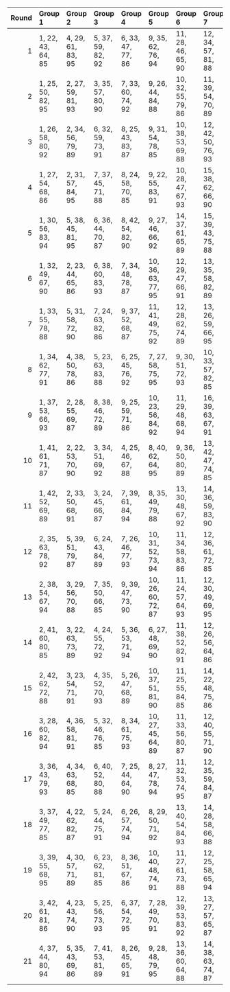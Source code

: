 |   Round | Group 1           | Group 2           | Group 3           | Group 4           | Group 5            | Group 6            | Group 7            | Group 8            | Group 9            | Group 10           | Group 11           | Group 12      | Group 13      | Group 14      | Group 15       | Group 16       | Group 17       | Group 18       | Group 19       | Group 20       | Group 21       |
|--------:|:------------------|:------------------|:------------------|:------------------|:-------------------|:-------------------|:-------------------|:-------------------|:-------------------|:-------------------|:-------------------|:--------------|:--------------|:--------------|:---------------|:---------------|:---------------|:---------------|:---------------|:---------------|:---------------|
|       1 | 1, 22, 43, 64, 85 | 4, 29, 61, 83, 95 | 5, 37, 59, 82, 92 | 6, 33, 47, 77, 86 | 9, 35, 62, 76, 94  | 11, 28, 46, 65, 90 | 12, 34, 57, 81, 88 | 13, 41, 56, 72, 91 | 16, 32, 45, 78, 93 | 20, 40, 50, 67, 87 | 21, 31, 48, 66, 89 | 2, 25, 49, 74 | 3, 27, 52, 84 | 7, 42, 51, 80 | 8, 23, 60, 73  | 10, 39, 44, 71 | 14, 26, 54, 69 | 15, 24, 53, 79 | 17, 30, 63, 70 | 18, 36, 55, 75 | 19, 38, 58, 68 |
|       2 | 1, 25, 50, 82, 95 | 2, 27, 59, 81, 93 | 3, 35, 57, 80, 90 | 7, 33, 60, 74, 92 | 9, 26, 44, 84, 88  | 10, 32, 55, 79, 86 | 11, 39, 54, 70, 89 | 13, 22, 51, 77, 94 | 14, 30, 43, 76, 91 | 18, 38, 48, 65, 85 | 19, 29, 46, 64, 87 | 4, 31, 45, 75 | 5, 40, 49, 78 | 6, 42, 58, 71 | 8, 37, 63, 69  | 12, 24, 52, 67 | 15, 28, 61, 68 | 16, 34, 53, 73 | 17, 36, 56, 66 | 20, 41, 62, 83 | 21, 23, 47, 72 |
|       3 | 1, 26, 58, 80, 92 | 2, 34, 56, 79, 89 | 6, 32, 59, 73, 91 | 8, 25, 43, 83, 87 | 9, 31, 54, 78, 85  | 10, 38, 53, 69, 88 | 12, 42, 50, 76, 93 | 13, 29, 63, 75, 90 | 18, 28, 45, 84, 86 | 20, 22, 46, 71, 95 | 21, 24, 49, 81, 94 | 3, 30, 44, 74 | 4, 39, 48, 77 | 5, 41, 57, 70 | 7, 36, 62, 68  | 11, 23, 51, 66 | 14, 27, 60, 67 | 15, 33, 52, 72 | 16, 35, 55, 65 | 17, 37, 47, 64 | 19, 40, 61, 82 |
|       4 | 1, 27, 54, 68, 86 | 2, 31, 57, 84, 95 | 7, 37, 45, 71, 88 | 8, 24, 58, 70, 85 | 9, 22, 55, 83, 91  | 10, 28, 47, 67, 93 | 15, 38, 62, 66, 90 | 16, 40, 44, 76, 89 | 17, 42, 53, 75, 87 | 20, 34, 43, 72, 94 | 21, 36, 52, 65, 92 | 3, 41, 59, 78 | 4, 26, 49, 73 | 5, 33, 48, 64 | 6, 39, 46, 82  | 11, 30, 50, 81 | 12, 32, 63, 80 | 13, 23, 61, 79 | 14, 35, 56, 77 | 18, 29, 51, 74 | 19, 25, 60, 69 |
|       5 | 1, 30, 56, 83, 94 | 5, 38, 45, 81, 95 | 6, 36, 44, 70, 87 | 8, 42, 54, 82, 90 | 9, 27, 46, 66, 92  | 14, 37, 61, 65, 89 | 15, 39, 43, 75, 88 | 16, 41, 52, 74, 86 | 19, 33, 63, 71, 93 | 20, 35, 51, 64, 91 | 21, 26, 53, 67, 85 | 2, 40, 58, 77 | 3, 25, 48, 72 | 4, 32, 47, 84 | 7, 23, 57, 69  | 10, 29, 49, 80 | 11, 31, 62, 79 | 12, 22, 60, 78 | 13, 34, 55, 76 | 17, 28, 50, 73 | 18, 24, 59, 68 |
|       6 | 1, 32, 49, 67, 90 | 2, 23, 44, 65, 86 | 6, 38, 60, 83, 93 | 7, 34, 48, 78, 87 | 10, 36, 63, 77, 95 | 12, 29, 47, 66, 91 | 13, 35, 58, 82, 89 | 14, 42, 57, 73, 92 | 17, 33, 46, 79, 94 | 20, 39, 59, 69, 85 | 21, 41, 51, 68, 88 | 3, 26, 50, 75 | 4, 28, 53, 64 | 5, 30, 62, 84 | 8, 22, 52, 81  | 9, 24, 61, 74  | 11, 40, 45, 72 | 15, 27, 55, 70 | 16, 25, 54, 80 | 18, 31, 43, 71 | 19, 37, 56, 76 |
|       7 | 1, 33, 55, 78, 88 | 5, 31, 58, 72, 90 | 7, 24, 63, 82, 86 | 9, 37, 52, 68, 87 | 11, 41, 49, 75, 92 | 12, 28, 62, 74, 89 | 13, 26, 59, 66, 95 | 17, 27, 44, 83, 85 | 19, 42, 45, 70, 94 | 20, 23, 48, 80, 93 | 21, 25, 57, 79, 91 | 2, 29, 43, 73 | 3, 38, 47, 76 | 4, 40, 56, 69 | 6, 35, 61, 67  | 8, 30, 53, 77  | 10, 22, 50, 65 | 14, 32, 51, 71 | 15, 34, 54, 64 | 16, 36, 46, 84 | 18, 39, 60, 81 |
|       8 | 1, 34, 62, 77, 91 | 4, 38, 50, 78, 86 | 5, 23, 63, 83, 88 | 6, 25, 45, 76, 92 | 7, 27, 58, 75, 95  | 9, 30, 51, 72, 93  | 10, 33, 57, 82, 85 | 14, 41, 55, 64, 94 | 15, 29, 59, 67, 89 | 16, 31, 47, 81, 87 | 18, 26, 52, 79, 90 | 2, 32, 61, 66 | 3, 40, 53, 65 | 8, 39, 56, 74 | 11, 35, 60, 71 | 12, 37, 48, 70 | 13, 24, 46, 69 | 17, 22, 49, 84 | 19, 36, 54, 73 | 20, 42, 44, 68 | 21, 28, 43, 80 |
|       9 | 1, 37, 53, 66, 93 | 2, 28, 55, 69, 87 | 8, 38, 46, 72, 89 | 9, 25, 59, 71, 86 | 10, 23, 56, 84, 92 | 11, 29, 48, 68, 94 | 16, 39, 63, 67, 91 | 17, 41, 45, 77, 90 | 18, 22, 54, 76, 88 | 19, 30, 52, 75, 85 | 21, 35, 44, 73, 95 | 3, 32, 58, 64 | 4, 42, 60, 79 | 5, 27, 50, 74 | 6, 34, 49, 65  | 7, 40, 47, 83  | 12, 31, 51, 82 | 13, 33, 43, 81 | 14, 24, 62, 80 | 15, 36, 57, 78 | 20, 26, 61, 70 |
|      10 | 1, 41, 61, 71, 87 | 2, 22, 53, 70, 90 | 3, 34, 51, 69, 92 | 4, 25, 46, 67, 88 | 8, 40, 62, 64, 95  | 9, 36, 50, 80, 89  | 13, 42, 47, 74, 85 | 14, 31, 49, 68, 93 | 15, 37, 60, 84, 91 | 16, 23, 59, 75, 94 | 17, 29, 57, 72, 86 | 5, 28, 52, 77 | 6, 30, 55, 66 | 7, 32, 43, 65 | 10, 24, 54, 83 | 11, 26, 63, 76 | 12, 38, 44, 79 | 18, 27, 56, 82 | 19, 35, 48, 81 | 20, 33, 45, 73 | 21, 39, 58, 78 |
|      11 | 1, 42, 52, 69, 89 | 2, 33, 50, 68, 91 | 3, 24, 45, 66, 87 | 7, 39, 61, 84, 94 | 8, 35, 49, 79, 88  | 13, 30, 48, 67, 92 | 14, 36, 59, 83, 90 | 15, 22, 58, 74, 93 | 16, 28, 56, 71, 85 | 18, 34, 47, 80, 95 | 21, 40, 60, 70, 86 | 4, 27, 51, 76 | 5, 29, 54, 65 | 6, 31, 63, 64 | 9, 23, 53, 82  | 10, 25, 62, 75 | 11, 37, 43, 78 | 12, 41, 46, 73 | 17, 26, 55, 81 | 19, 32, 44, 72 | 20, 38, 57, 77 |
|      12 | 2, 35, 63, 78, 92 | 5, 39, 51, 79, 87 | 6, 24, 43, 84, 89 | 7, 26, 46, 77, 93 | 10, 31, 52, 73, 94 | 11, 34, 58, 83, 86 | 12, 36, 61, 72, 85 | 15, 42, 56, 65, 95 | 16, 30, 60, 68, 90 | 17, 32, 48, 82, 88 | 19, 27, 53, 80, 91 | 1, 29, 44, 81 | 3, 33, 62, 67 | 4, 41, 54, 66 | 8, 28, 59, 76  | 9, 40, 57, 75  | 13, 38, 49, 71 | 14, 25, 47, 70 | 18, 23, 50, 64 | 20, 37, 55, 74 | 21, 22, 45, 69 |
|      13 | 2, 38, 54, 67, 94 | 3, 29, 56, 70, 88 | 7, 35, 50, 66, 85 | 9, 39, 47, 73, 90 | 10, 26, 60, 72, 87 | 11, 24, 57, 64, 93 | 12, 30, 49, 69, 95 | 17, 40, 43, 68, 92 | 18, 42, 46, 78, 91 | 19, 23, 55, 77, 89 | 20, 31, 53, 76, 86 | 1, 36, 45, 74 | 4, 33, 59, 65 | 5, 22, 61, 80 | 6, 28, 51, 75  | 8, 41, 48, 84  | 13, 32, 52, 83 | 14, 34, 44, 82 | 15, 25, 63, 81 | 16, 37, 58, 79 | 21, 27, 62, 71 |
|      14 | 2, 41, 60, 80, 85 | 3, 22, 63, 73, 89 | 4, 24, 55, 72, 92 | 5, 36, 53, 71, 94 | 6, 27, 48, 69, 90  | 11, 38, 52, 82, 91 | 12, 26, 56, 64, 86 | 15, 23, 49, 76, 87 | 16, 33, 51, 70, 95 | 17, 39, 62, 65, 93 | 19, 31, 59, 74, 88 | 1, 35, 47, 75 | 7, 30, 54, 79 | 8, 32, 57, 68 | 9, 34, 45, 67  | 10, 42, 43, 66 | 13, 28, 44, 78 | 14, 40, 46, 81 | 18, 25, 61, 77 | 20, 29, 58, 84 | 21, 37, 50, 83 |
|      15 | 2, 42, 62, 72, 88 | 3, 23, 54, 71, 91 | 4, 35, 52, 70, 93 | 5, 26, 47, 68, 89 | 10, 37, 51, 81, 90 | 11, 25, 55, 84, 85 | 14, 22, 48, 75, 86 | 15, 32, 50, 69, 94 | 16, 38, 61, 64, 92 | 17, 24, 60, 76, 95 | 18, 30, 58, 73, 87 | 1, 40, 59, 79 | 6, 29, 53, 78 | 7, 31, 56, 67 | 8, 33, 44, 66  | 9, 41, 63, 65  | 12, 27, 43, 77 | 13, 39, 45, 80 | 19, 28, 57, 83 | 20, 36, 49, 82 | 21, 34, 46, 74 |
|      16 | 3, 28, 60, 82, 94 | 4, 36, 58, 81, 91 | 5, 32, 46, 76, 85 | 8, 34, 61, 75, 93 | 10, 27, 45, 64, 89 | 11, 33, 56, 80, 87 | 12, 40, 55, 71, 90 | 14, 23, 52, 78, 95 | 15, 31, 44, 77, 92 | 19, 39, 49, 66, 86 | 20, 30, 47, 65, 88 | 1, 24, 48, 73 | 2, 26, 51, 83 | 6, 41, 50, 79 | 7, 22, 59, 72  | 9, 38, 43, 70  | 13, 25, 53, 68 | 16, 29, 62, 69 | 17, 35, 54, 74 | 18, 37, 57, 67 | 21, 42, 63, 84 |
|      17 | 3, 36, 43, 79, 93 | 4, 34, 63, 68, 85 | 6, 40, 52, 80, 88 | 7, 25, 44, 64, 90 | 8, 27, 47, 78, 94  | 11, 32, 53, 74, 95 | 12, 35, 59, 84, 87 | 13, 37, 62, 73, 86 | 17, 31, 61, 69, 91 | 18, 33, 49, 83, 89 | 20, 28, 54, 81, 92 | 1, 23, 46, 70 | 2, 30, 45, 82 | 5, 42, 55, 67 | 9, 29, 60, 77  | 10, 41, 58, 76 | 14, 39, 50, 72 | 15, 26, 48, 71 | 16, 22, 57, 66 | 19, 24, 51, 65 | 21, 38, 56, 75 |
|      18 | 3, 37, 49, 77, 85 | 4, 22, 62, 82, 87 | 5, 24, 44, 75, 91 | 6, 26, 57, 74, 94 | 8, 29, 50, 71, 92  | 13, 40, 54, 84, 93 | 14, 28, 58, 66, 88 | 15, 30, 46, 80, 86 | 17, 25, 51, 78, 89 | 19, 41, 43, 67, 95 | 21, 33, 61, 76, 90 | 1, 31, 60, 65 | 2, 39, 52, 64 | 7, 38, 55, 73 | 9, 32, 56, 81  | 10, 34, 59, 70 | 11, 36, 47, 69 | 12, 23, 45, 68 | 16, 42, 48, 83 | 18, 35, 53, 72 | 20, 27, 63, 79 |
|      19 | 3, 39, 55, 68, 95 | 4, 30, 57, 71, 89 | 6, 23, 62, 81, 85 | 8, 36, 51, 67, 86 | 10, 40, 48, 74, 91 | 11, 27, 61, 73, 88 | 12, 25, 58, 65, 94 | 18, 41, 44, 69, 93 | 19, 22, 47, 79, 92 | 20, 24, 56, 78, 90 | 21, 32, 54, 77, 87 | 1, 28, 63, 72 | 2, 37, 46, 75 | 5, 34, 60, 66 | 7, 29, 52, 76  | 9, 42, 49, 64  | 13, 31, 50, 70 | 14, 33, 53, 84 | 15, 35, 45, 83 | 16, 26, 43, 82 | 17, 38, 59, 80 |
|      20 | 3, 42, 61, 81, 86 | 4, 23, 43, 74, 90 | 5, 25, 56, 73, 93 | 6, 37, 54, 72, 95 | 7, 28, 49, 70, 91  | 12, 39, 53, 83, 92 | 13, 27, 57, 65, 87 | 14, 29, 45, 79, 85 | 16, 24, 50, 77, 88 | 18, 40, 63, 66, 94 | 20, 32, 60, 75, 89 | 1, 38, 51, 84 | 2, 36, 48, 76 | 8, 31, 55, 80 | 9, 33, 58, 69  | 10, 35, 46, 68 | 11, 22, 44, 67 | 15, 41, 47, 82 | 17, 34, 52, 71 | 19, 26, 62, 78 | 21, 30, 59, 64 |
|      21 | 4, 37, 44, 80, 94 | 5, 35, 43, 69, 86 | 7, 41, 53, 81, 89 | 8, 26, 45, 65, 91 | 9, 28, 48, 79, 95  | 13, 36, 60, 64, 88 | 14, 38, 63, 74, 87 | 15, 40, 51, 73, 85 | 18, 32, 62, 70, 92 | 19, 34, 50, 84, 90 | 21, 29, 55, 82, 93 | 1, 39, 57, 76 | 2, 24, 47, 71 | 3, 31, 46, 83 | 6, 22, 56, 68  | 10, 30, 61, 78 | 11, 42, 59, 77 | 12, 33, 54, 75 | 16, 27, 49, 72 | 17, 23, 58, 67 | 20, 25, 52, 66 |
